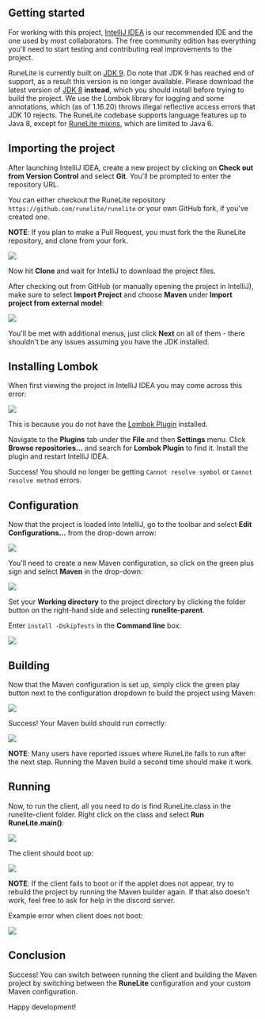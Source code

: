 ## Getting started

For working with this project, [IntelliJ IDEA](https://www.jetbrains.com/idea/download) is our recommended IDE and the one used by most collaborators. The free community edition has everything you'll need to start testing and contributing real improvements to the project.

RuneLite is currently built on [JDK 9](http://www.oracle.com/technetwork/java/javase/downloads/jdk9-downloads-3848520.html). Do note that JDK 9 has reached end of support, as a result this version is no longer available. Please download the latest version of [JDK 8](http://www.oracle.com/technetwork/java/javase/downloads/jdk8-downloads-2133151.html) **instead**, which you should install before trying to build the project. We use the Lombok library for logging and some annotations, which (as of 1.16.20) throws illegal reflective access errors that JDK 10 rejects. The RuneLite codebase supports language features up to Java 8, except for [RuneLite mixins](https://github.com/runelite/runelite/wiki/Using-RuneLite's-mixins), which are limited to Java 6.

## Importing the project

After launching IntelliJ IDEA, create a new project by clicking on **Check out from Version Control** and select **Git**. You'll be prompted to enter the repository URL.

You can either checkout the RuneLite repository `https://github.com/runelite/runelite` or your own GitHub fork, if you've created one.

**NOTE**: If you plan to make a Pull Request, you must fork the the RuneLite repository, and clone from your fork.

![](https://user-images.githubusercontent.com/37604308/38454682-0fad8f26-3aaf-11e8-9ca3-327ebd667675.png)

Now hit **Clone** and wait for IntelliJ to download the project files.

After checking out from GitHub (or manually opening the project in IntelliJ), make sure to select **Import Project**
and choose **Maven** under **Import project from external model**:

![](http://i.imgur.com/gSuqzAY.png)

You'll be met with additional menus, just click **Next** on all of them - there shouldn't be any issues assuming you have the JDK installed.

## Installing Lombok

When first viewing the project in IntelliJ IDEA you may come across this error:

![](https://i.imgur.com/a1YDonV.png)

This is because you do not have the [Lombok Plugin](https://plugins.jetbrains.com/plugin/6317-lombok-plugin) installed.

Navigate to the **Plugins** tab under the **File** and then **Settings** menu. Click **Browse repositories...** and search for **Lombok Plugin** to find it. Install the plugin and restart IntelliJ IDEA.

Success! You should no longer be getting ``Cannot resolve symbol`` or ``Cannot resolve method`` errors.

## Configuration

Now that the project is loaded into IntelliJ, go to the toolbar and select **Edit Configurations...** from the drop-down arrow:

![](http://i.imgur.com/MmKople.png)

You'll need to create a new Maven configuration, so click on the green plus sign and select **Maven** in the drop-down:

![](http://i.imgur.com/iUjpRW8.png)

Set your **Working directory** to the project directory by clicking the folder button on the right-hand side and selecting **runelite-parent**. 

Enter `install -DskipTests` in the **Command line** box:

![](http://i.imgur.com/ekzfg2c.png)

## Building

Now that the Maven configuration is set up, simply click the green play button next to the configuration dropdown to
build the project using Maven:

![](http://i.imgur.com/85YnqXB.png)

Success! Your Maven build should run correctly:

![](http://i.imgur.com/pIU2PnT.png)

**NOTE**: Many users have reported issues where RuneLite fails to run after the next step. Running the Maven build a second time should make it work.

## Running

Now, to run the client, all you need to do is find RuneLite.class in the runelite-client folder. Right click on the class and select **Run RuneLite.main()**:

![](http://i.imgur.com/w2K9lCH.png)

The client should boot up:

![](http://i.imgur.com/fqoxCXS.png)

**NOTE**: If the client fails to boot or if the applet does not appear, try to rebuild the project by running the Maven builder again. If that also doesn't work, feel free to ask for help in the discord server.

Example error when client does not boot:

![](https://i.imgur.com/KSf3evR.png)

## Conclusion

Success! You can switch between running the client and building the Maven project by switching between the **RuneLite** configuration and your custom Maven configuration.

Happy development!